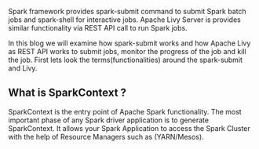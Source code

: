 Spark framework provides spark-submit command to submit Spark batch jobs and spark-shell for interactive jobs.  Apache Livy Server is provides similar functionality via REST API call to run Spark jobs.

In this blog we will examine how spark-submit works and how Apache Livy as REST API works to submit jobs, monitor the progress of the job and kill the job. First lets look the terms(functionalities) around the spark-submit and Livy.

## What is SparkContext ?
SparkContext is the entry point of Apache Spark functionality. The most important phase of any Spark driver application is to generate SparkContext. It allows your Spark Application to access the Spark Cluster with the help of Resource Managers such as (YARN/Mesos).

<!--stackedit_data:
eyJoaXN0b3J5IjpbLTYzODE0NjQzLC03NjQxODY2NjMsMjY5NT
M1MzM2LC04MDAzNjc4NywxNTQwMjc2NTQ5LDE2NzM4ODUwNzcs
LTM2NjUwOTUxOCwtMTUxNzEwNTE2NiwtNTY3ODEwNzQ2LDEzMz
AxMTE3NSwtMTY1ODE3ODgzOCwxODUxMjI4ODQzLDExODU2MTQ5
NTksLTk1NjIyNDAxNiwtODQ0Njc1OTc0LC0xMzAwNDAyNjM0LC
04NDIyNzAwNzYsMTkwMDk4MzM1NiwtMTUxMDc0MzQ1MywxNTg1
MjA1ODQzXX0=
-->